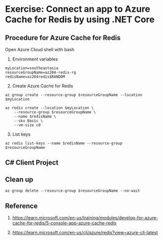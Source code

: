 # Exercise: Connect an app to Azure Cache for Redis by using .NET Core

## Procedure for Azure Cache for Redis

Open Azure Cloud shell with bash

1. Environment variables

```
myLocation=southeastasia
resourceGroupName=az204-redis-rg
redisName=az204redis$RANDOM
```

2. Create Azure Cache for Redis

```
az group create --resource-group $resourceGroupName --location $myLocation
```

```
az redis create --location $myLocation \
    --resource-group $resourceGroupName \
    --name $redisName \
    --sku Basic \
    --vm-size c0
```

3. List keys

```
az redis list-keys --name $redisName --resource-group $resourceGroupName
```

## C# Client Project



## Clean up

```
az group delete --resource-group $resourceGroupName --no-wait
```

## Reference

1. https://learn.microsoft.com/en-us/training/modules/develop-for-azure-cache-for-redis/5-console-app-azure-cache-redis

2. https://learn.microsoft.com/en-us/cli/azure/redis?view=azure-cli-latest
